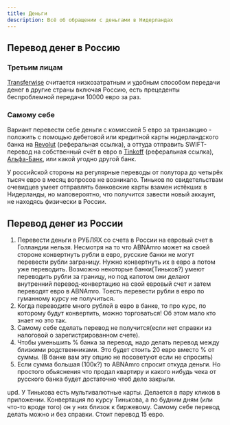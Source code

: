 ```yaml
---
title: Деньги
description: Всё об обращении с деньгами в Нидерландах
---
```


## Перевод денег в Россию

### Третьим лицам

[Transferwise](https://transferwise.com) считается низкозатратным и удобным способом передачи денег в другие страны включая Россию, есть прецеденты беспроблемной передачи 10000 евро за раз.

### Самому себе

Вариант перевести себе деньги с комиссией 5 евро за транзакцию - положить с помощью дебетовой или кредитной карты нидерландского банка на [Revolut](https://revolut.com/referral/dmitrybmq) (реферальная ссылка), а оттуда отправить SWIFT-перевод на собственный счёт в евро в [Tinkoff](https://www.tinkoff.ru/sl/1LQ3dKVPlY) (реферальная ссылка), [Альфа-Банк](https://alfabank.ru/), или какой угодно другой банк.

У российской стороны на регулярные переводы от полутора до четырёх тысяч евро в месяц вопросов не возникало. Тиньков по свидетельствам очевидцев умеет отправлять банковские карты взамен истёкших в Нидерланды, но маловероятно, что получится завести новый аккаунт, не находясь физически в России.

## Перевод денег из России
1. Перевести деньги в РУБЛЯХ со счета в России на евровый счет в Голландии нельзя. Несмотря на то что ABNAmro может на своей стороне конвертнуть рубли в евро, русские банки не могут перевести рубли заграницу. Нужно конвертнуть их в евро а потом уже переводить. Возможно некоторые банки(Тиньков?) умеют переводить рубли за границу, но под капотом они делают  внутренний перевод-конвертацию на свой евровый счет и затем переводят евро в ABNAmro. Тоесть перевести рубли в евро по гуманному курсу не получиться.
2. Когда переводите много рублей в евро в банке, то про  курс, по которому будут конвертить, можно торговаться! Об этом мало кто знает но это так.
3. Самому себе сделать перевод не получится(если нет справки из налоговой о зарегистрированном счете).
4. Чтобы уменьшить % банка за перевод, надо делать перевод между близкими родственниками. Это будет стоить 20 евро вместо % от суммы. (В банке вам эту опцию не посоветуют если не спросить)
5. Если сумма большая (100к?) то ABNAmro спросит откуда деньги. Но простого обьяснения что продал квартиру и какого нибудь чека от русского банка будет достаточно чтоб дело закрыли.

upd. У Тинькова есть мультивалютные карты. Делается в пару кликов в приложении. Конвертация по курсу Тинькова, а по будним дням (или что-то вроде того) он у них близок к биржевому. Самому себе перевод делать можно и без справки. Стоит перевод 15 евро.
